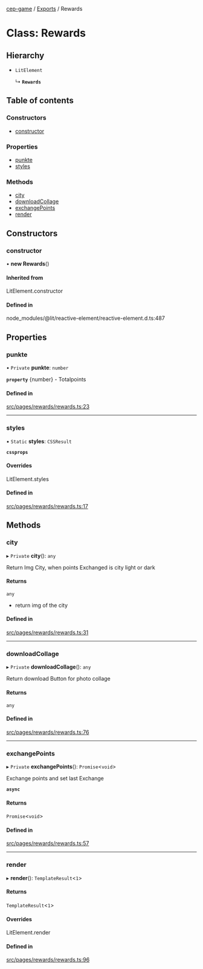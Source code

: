 [cep-game](../README.md) / [Exports](../modules.md) / Rewards

# Class: Rewards

## Hierarchy

- `LitElement`

  ↳ **`Rewards`**

## Table of contents

### Constructors

- [constructor](Rewards.md#constructor)

### Properties

- [punkte](Rewards.md#punkte)
- [styles](Rewards.md#styles)

### Methods

- [city](Rewards.md#city)
- [downloadCollage](Rewards.md#downloadcollage)
- [exchangePoints](Rewards.md#exchangepoints)
- [render](Rewards.md#render)

## Constructors

### constructor

• **new Rewards**()

#### Inherited from

LitElement.constructor

#### Defined in

node_modules/@lit/reactive-element/reactive-element.d.ts:487

## Properties

### punkte

• `Private` **punkte**: `number`

**`property`** {number} - Totalpoints

#### Defined in

[src/pages/rewards/rewards.ts:23](https://github.com/CEP-Gruppe-2/cep-game/blob/e7983ab/src/pages/rewards/rewards.ts#L23)

___

### styles

▪ `Static` **styles**: `CSSResult`

**`cssprops`**

#### Overrides

LitElement.styles

#### Defined in

[src/pages/rewards/rewards.ts:17](https://github.com/CEP-Gruppe-2/cep-game/blob/e7983ab/src/pages/rewards/rewards.ts#L17)

## Methods

### city

▸ `Private` **city**(): `any`

Return Img City, when points Exchanged is city light or dark

#### Returns

`any`

- return img of the city

#### Defined in

[src/pages/rewards/rewards.ts:31](https://github.com/CEP-Gruppe-2/cep-game/blob/e7983ab/src/pages/rewards/rewards.ts#L31)

___

### downloadCollage

▸ `Private` **downloadCollage**(): `any`

Return download Button for photo collage

#### Returns

`any`

#### Defined in

[src/pages/rewards/rewards.ts:76](https://github.com/CEP-Gruppe-2/cep-game/blob/e7983ab/src/pages/rewards/rewards.ts#L76)

___

### exchangePoints

▸ `Private` **exchangePoints**(): `Promise`<`void`\>

Exchange points and set last Exchange

**`async`**

#### Returns

`Promise`<`void`\>

#### Defined in

[src/pages/rewards/rewards.ts:57](https://github.com/CEP-Gruppe-2/cep-game/blob/e7983ab/src/pages/rewards/rewards.ts#L57)

___

### render

▸ **render**(): `TemplateResult`<``1``\>

#### Returns

`TemplateResult`<``1``\>

#### Overrides

LitElement.render

#### Defined in

[src/pages/rewards/rewards.ts:96](https://github.com/CEP-Gruppe-2/cep-game/blob/e7983ab/src/pages/rewards/rewards.ts#L96)
